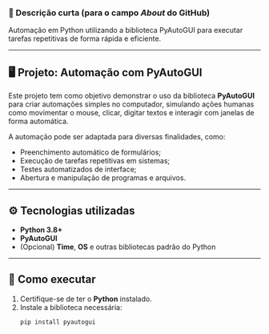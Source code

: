 ### 🧠 Descrição curta (para o campo *About* do GitHub)
Automação em Python utilizando a biblioteca PyAutoGUI para executar tarefas repetitivas de forma rápida e eficiente.

---

## 🖥️ Projeto: Automação com PyAutoGUI  

Este projeto tem como objetivo demonstrar o uso da biblioteca **PyAutoGUI** para criar automações simples no computador, simulando ações humanas como movimentar o mouse, clicar, digitar textos e interagir com janelas de forma automática.  

A automação pode ser adaptada para diversas finalidades, como:  
- Preenchimento automático de formulários;  
- Execução de tarefas repetitivas em sistemas;  
- Testes automatizados de interface;  
- Abertura e manipulação de programas e arquivos.  

---

## ⚙️ Tecnologias utilizadas
- **Python 3.8+**  
- **PyAutoGUI**  
- (Opcional) **Time**, **OS** e outras bibliotecas padrão do Python

---

## 🚀 Como executar
1. Certifique-se de ter o **Python** instalado.  
2. Instale a biblioteca necessária:
   ```bash
   pip install pyautogui
